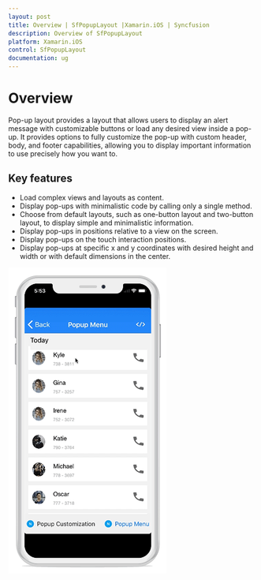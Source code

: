 ```yaml
---
layout: post
title: Overview | SfPopupLayout |Xamarin.iOS | Syncfusion
description: Overview of SfPopupLayout
platform: Xamarin.iOS
control: SfPopupLayout
documentation: ug
--- 
```


# Overview

Pop-up layout provides a layout that allows users to display an alert message with customizable buttons or load any desired view inside a pop-up. It provides options to fully customize the pop-up with custom header, body, and footer capabilities, allowing you to display important information to use precisely how you want to.

## Key features

* Load complex views and layouts as content.
* Display pop-ups with minimalistic code by calling only a single method.
* Choose from default layouts, such as one-button layout and two-button layout, to display simple and minimalistic information.
* Display pop-ups in positions relative to a view on the screen.
* Display pop-ups on the touch interaction positions.
* Display pop-ups at specific x and y coordinates with desired height and width or with default dimensions in the center.

![](GettingStarted_images/OverView.gif)